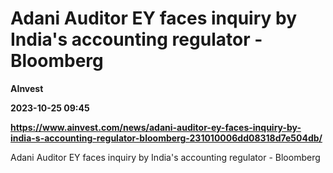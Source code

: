 # Adani Auditor EY faces inquiry by India's accounting regulator - Bloomberg
**AInvest**

**2023-10-25 09:45**

**https://www.ainvest.com/news/adani-auditor-ey-faces-inquiry-by-india-s-accounting-regulator-bloomberg-231010006dd08318d7e504db/**

Adani Auditor EY faces inquiry by India's accounting regulator - Bloomberg
